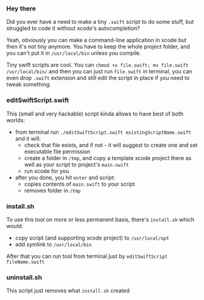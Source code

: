 ### Hey there

Did you ever have a need to make a tiny `.swift` script to do some stuff, but struggled to code it without xcode's autocompletion?

Yeah, obviously you can make a command-line application in xcode but then it's not tiny anymore. You have to keep the whole project folder, and you can't put it in `/usr/local/bin` unless you compile. 

Tiny swift scripts are cool. You can `chmod +x file.swift; mv file.swift /usr/local/bin/` and then you can just run `file.swift` in terminal, you can even drop `.swift` extension and still edit the script in place if you need to tweak something.


### editSwiftScript.swift

This (small and very hackable) script kinda allows to have best of both worlds: 
- from terminal run `./editSwiftScript.swift existingScriptName.swift` and it will:
  - check that file exists, and if not - it will suggest to create one and set executable file permission
  - create a folder in `/tmp`, and copy a template xcode project there as well as your script to project's `main.swift`
  - run xcode for you 
- after you done, you hit `enter` and script:
  - copies contents of `main.swift` to your script
  - removes folder in `/tmp`
  
### install.sh
  
To use this tool on more or less permanent basis, there's `install.sh` which would: 
- copy script (and supporting xcode project) to `/usr/local/opt`
- add symlink to `/usr/local/bin`

After that you can run tool from terminal just by `editSwiftScript fileName.swift`

### uninstall.sh

This script just removes what `install.sh` created

